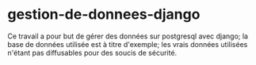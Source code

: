 # gestion-de-donnees-django
Ce travail a pour but de gérer des données sur postgresql avec django; la base de données utilisée est à titre d'exemple; les vrais données utilisées n'étant pas diffusables pour des soucis de sécurité.
